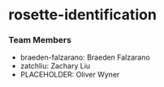 # rosette-identification

### Team Members
- braeden-falzarano: Braeden Falzarano
- zatchliu: Zachary Liu
- PLACEHOLDER: Oliver Wyner

